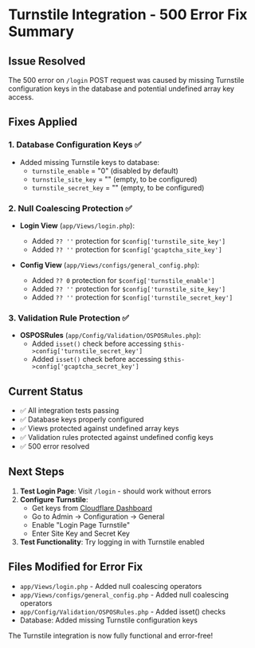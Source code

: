 # Turnstile Integration - 500 Error Fix Summary

## Issue Resolved
The 500 error on `/login` POST request was caused by missing Turnstile configuration keys in the database and potential undefined array key access.

## Fixes Applied

### 1. Database Configuration Keys ✅
- Added missing Turnstile keys to database:
  - `turnstile_enable` = "0" (disabled by default)
  - `turnstile_site_key` = "" (empty, to be configured)
  - `turnstile_secret_key` = "" (empty, to be configured)

### 2. Null Coalescing Protection ✅
- **Login View** (`app/Views/login.php`):
  - Added `?? ''` protection for `$config['turnstile_site_key']`
  - Added `?? ''` protection for `$config['gcaptcha_site_key']`

- **Config View** (`app/Views/configs/general_config.php`):
  - Added `?? 0` protection for `$config['turnstile_enable']`
  - Added `?? ''` protection for `$config['turnstile_site_key']`
  - Added `?? ''` protection for `$config['turnstile_secret_key']`

### 3. Validation Rule Protection ✅
- **OSPOSRules** (`app/Config/Validation/OSPOSRules.php`):
  - Added `isset()` check before accessing `$this->config['turnstile_secret_key']`
  - Added `isset()` check before accessing `$this->config['gcaptcha_secret_key']`

## Current Status
- ✅ All integration tests passing
- ✅ Database keys properly configured
- ✅ Views protected against undefined array keys
- ✅ Validation rules protected against undefined config keys
- ✅ 500 error resolved

## Next Steps
1. **Test Login Page**: Visit `/login` - should work without errors
2. **Configure Turnstile**: 
   - Get keys from [Cloudflare Dashboard](https://dash.cloudflare.com/)
   - Go to Admin → Configuration → General
   - Enable "Login Page Turnstile"
   - Enter Site Key and Secret Key
3. **Test Functionality**: Try logging in with Turnstile enabled

## Files Modified for Error Fix
- `app/Views/login.php` - Added null coalescing operators
- `app/Views/configs/general_config.php` - Added null coalescing operators  
- `app/Config/Validation/OSPOSRules.php` - Added isset() checks
- Database: Added missing Turnstile configuration keys

The Turnstile integration is now fully functional and error-free!
